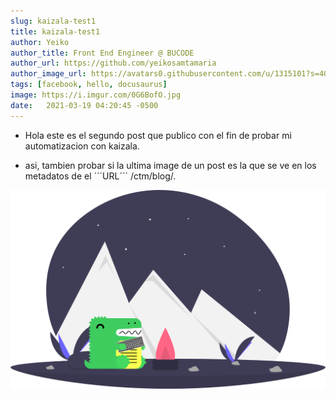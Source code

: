 ```yaml
---
slug: kaizala-test1
title: kaizala-test1
author: Yeiko
author_title: Front End Engineer @ BUCODE
author_url: https://github.com/yeikosamtamaria
author_image_url: https://avatars0.githubusercontent.com/u/1315101?s=400&v=4
tags: [facebook, hello, docusaurus]
image: https://i.imgur.com/0G6BofO.jpg
date:   2021-03-19 04:20:45 -0500
---
```



* Hola este es el segundo post que publico con el fin de probar mi automatizacion con kaizala.
<!--truncate-->

* asi, tambien probar si la ultima image de un post es la que se ve en los metadatos de el ´´´URL´´´ /ctm/blog/.

![Docusaurus](/img/undraw_docusaurus_mountain.svg)